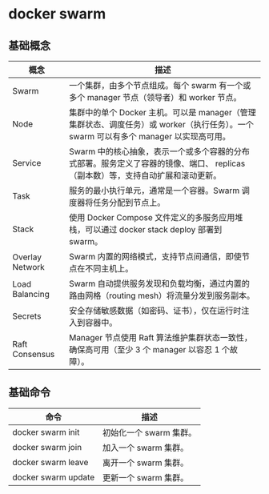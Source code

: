 # docker swarm

## 基础概念
| 概念 | 描述 |
| --- | --- |
| Swarm | 一个集群，由多个节点组成。每个 swarm 有一个或多个 manager 节点（领导者）和 worker 节点。 |
| Node | 集群中的单个 Docker 主机。可以是 manager（管理集群状态、调度任务）或 worker（执行任务）。一个 swarm 可以有多个 manager 以实现高可用。 |
| Service | Swarm 中的核心抽象，表示一个或多个容器的分布式部署。服务定义了容器的镜像、端口、 replicas（副本数）等，支持自动扩展和滚动更新。 |
| Task | 服务的最小执行单元，通常是一个容器。Swarm 调度器将任务分配到节点上。 |
| Stack | 使用 Docker Compose 文件定义的多服务应用堆栈，可以通过 docker stack deploy 部署到 swarm。 |
| Overlay Network | Swarm 内置的网络模式，支持节点间通信，即使节点在不同主机上。 |
| Load Balancing | Swarm 自动提供服务发现和负载均衡，通过内置的路由网格（routing mesh）将流量分发到服务副本。 |
| Secrets | 安全存储敏感数据（如密码、证书），仅在运行时注入到容器中。 |
| Raft Consensus | Manager 节点使用 Raft 算法维护集群状态一致性，确保高可用（至少 3 个 manager 以容忍 1 个故障）。 |

## 基础命令
| 命令 | 描述 |
| --- | --- |
| docker swarm init | 初始化一个 swarm 集群。 |
| docker swarm join | 加入一个 swarm 集群。 |
| docker swarm leave | 离开一个 swarm 集群。 |
| docker swarm update | 更新一个 swarm 集群。 |